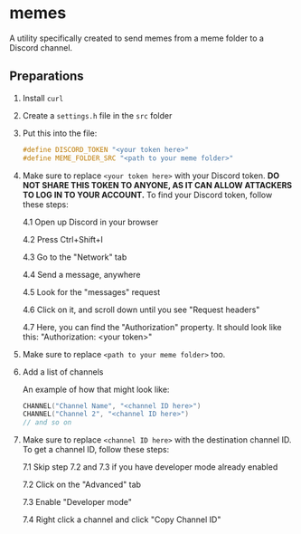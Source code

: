 # memes
A utility specifically created to send memes from a meme folder to a Discord channel.

## Preparations

1. Install `curl`
2. Create a `settings.h` file in the `src` folder
3. Put this into the file:
   ```c
   #define DISCORD_TOKEN "<your token here>"
   #define MEME_FOLDER_SRC "<path to your meme folder>"
   ```

4. Make sure to replace `<your token here>` with your Discord token. **DO NOT SHARE THIS TOKEN TO ANYONE, AS IT CAN ALLOW ATTACKERS TO LOG IN TO YOUR ACCOUNT.** To find your Discord token, follow these steps:

   4.1 Open up Discord in your browser

   4.2 Press Ctrl+Shift+I

   4.3 Go to the "Network" tab

   4.4 Send a message, anywhere

   4.5 Look for the "messages" request

   4.6 Click on it, and scroll down until you see "Request headers"

   4.7 Here, you can find the "Authorization" property. It should look like this: "Authorization: \<your token>"

5. Make sure to replace `<path to your meme folder>` too.
6. Add a list of channels

   An example of how that might look like:
   ```c
   CHANNEL("Channel Name", "<channel ID here>")
   CHANNEL("Channel 2", "<channel ID here>")
   // and so on
   ```
7. Make sure to replace `<channel ID here>` with the destination channel ID. To get a channel ID, follow these steps:

   7.1 Skip step 7.2 and 7.3 if you have developer mode already enabled

   7.2 Click on the "Advanced" tab

   7.3 Enable "Developer mode"

   7.4 Right click a channel and click "Copy Channel ID"
